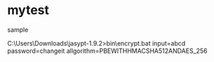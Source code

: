 # mytest
sample 


C:\Users\Downloads\jasypt-1.9.2>bin\encrypt.bat input=abcd password=changeit allgorithm=PBEWITHHMACSHA512ANDAES_256
